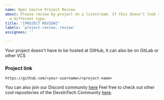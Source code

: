 ```yaml
---
name: Open Source Project Review
about: Please review my project on a livestream. If this doesn’t look right, choose
  a different type.
title: "[PROJECT REVIEW]"
labels: 'project-review, review'
assignees: ''

---
```


Your project doesn't have to be hosted at GitHub, it can also be on GitLab or other VCS

### Project link
```
https://github.com/<your-username>/<project-name>
```
You can also join our Discord community [here](https://discord.gg/g7FmxB9uZp)
Feel free to check out other cool repositories of the DevsInTech Community [here](https://github.com/devs-in-tech).
